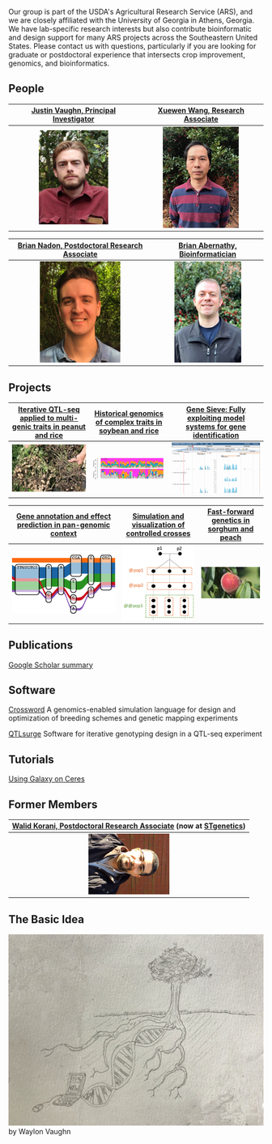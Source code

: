 Our group is part of the USDA's Agricultural Research Service (ARS), and we are closely affiliated with the University of Georgia in Athens, Georgia.  We have lab-specific research interests but also contribute bioinformatic and design support for many ARS projects across the Southeastern United States.  Please contact us with questions, particularly if you are looking for graduate or postdoctoral experience that intersects crop improvement, genomics, and bioinformatics.  

## People

| [Justin Vaughn, Principal Investigator](./pages/jnvBio.md) | [Xuewen Wang, Research Associate](https://scholar.google.com/citations?user=jXfdcm0AAAAJ&hl=en) |
| :---: | :---: |
| ![alt text](./pics/jnvPic1.png "Justin Vaughn") | ![alt text](./pics/xuewenPic.png "Xuewen Wang") |

| [Brian Nadon, Postdoctoral Research Associate](https://twitter.com/briandnadon?lang=en) | [Brian Abernathy, Bioinformatician](https://scholar.google.com/citations?user=D6omdmYAAAAJ) |
| :---: | :---: |
| ![alt text](./pics/IMG_0896_3.png "Brian Nadon") | ![alt text](./pics/abernathy_2.png "Brian Abernathy") |

## Projects

| [Iterative QTL-seq applied to multi-genic traits in peanut and rice](./pages/iQTL.md) | [Historical genomics of complex traits in soybean and rice](./pages/histGenomics.md) | [Gene Sieve: Fully exploiting model systems for gene identification](./pages/leapFrog.md) |
| :---: | :---: | :---: |
| ![alt text](./pics/iQTLPic1.png "White mold") | ![alt text](./pics/histGenPic1.png "Haplotypes through the ages") | ![alt text](./pics/leapFrogPic1.png "Arabidopsis orthologs") |

| [Gene annotation and effect prediction in pan-genomic context](./pages/panGenome.md) | [Simulation and visualization of controlled crosses](./pages/simAndVis.md)  | [Fast-forward genetics in sorghum and peach](./pages/ffGenetics.md) |
| :---: | :---: | :---: |
| ![alt text](./pics/panGenome.png "Pangenome tube") | ![alt text](./pics/simVis1.png "Biparental cross") | ![alt text](./pics/ffGenePic1.png "Peach Sports") |

## Publications
[Google Scholar summary](https://scholar.google.com/citations?hl=en&user=Udhv0SkAAAAJ&view_op=list_works&sortby=pubdate)

## Software

[Crossword](https://github.com/USDA-ARS-GBRU/crossword)
A genomics-enabled simulation language for design and optimization of breeding schemes and genetic mapping experiments

[QTLsurge](https://github.com/USDA-ARS-GBRU/QTLsurge)
Software for iterative genotyping design in a QTL-seq experiment

## Tutorials

[Using Galaxy on Ceres](./pics/galaxyOnCeres.pdf "Galaxy")

## Former Members

| [Walid Korani, Postdoctoral Research Associate](https://github.com/w-korani) (now at [STgenetics](https://www.stgen.com/)) |
| :---: |
| ![alt text](./pics/walidPic1.png "Walid Korani") |

## The Basic Idea
<img src="pics/wFile.jpeg">
by Waylon Vaughn
